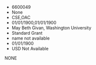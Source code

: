 * 6600049
* None
* CSE,OAC
* 01/01/1900,01/01/1900
* May Beth Givan, Washington University
* Standard Grant
*   name not available
* 01/01/1900
* USD Not Available

NONE